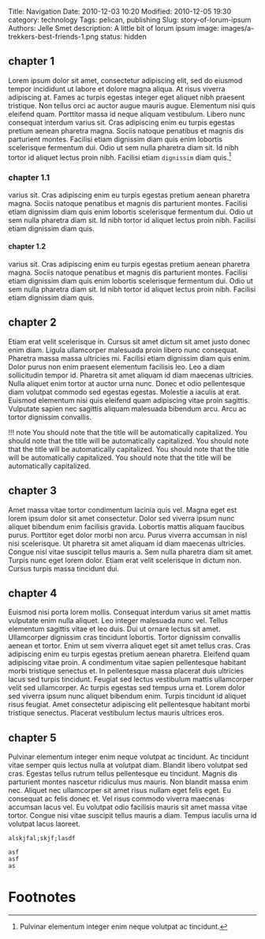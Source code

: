 Title: Navigation 
Date: 2010-12-03 10:20
Modified: 2010-12-05 19:30
category: technology
Tags: pelican, publishing
Slug: story-of-lorum-ipsum
Authors: Jelle Smet
description: A little bit of lorum ipsum
image: images/a-trekkers-best-friends-1.png 
status: hidden

## chapter 1
Lorem ipsum dolor sit amet, consectetur adipiscing elit, sed do eiusmod tempor
incididunt ut labore et dolore magna aliqua. At risus viverra adipiscing at.
Fames ac turpis egestas integer eget aliquet nibh praesent tristique. Non
tellus orci ac auctor augue mauris augue. Elementum nisi quis eleifend quam.
Porttitor massa id neque aliquam vestibulum. Libero nunc consequat interdum
varius sit. Cras adipiscing enim eu turpis egestas pretium aenean pharetra
magna. Sociis natoque penatibus et magnis dis parturient montes. Facilisi
etiam dignissim diam quis enim lobortis scelerisque fermentum dui. Odio ut sem
nulla pharetra diam sit. Id nibh tortor id aliquet lectus proin nibh. Facilisi
etiam `dignissim` diam quis.[^1]

### chapter 1.1
varius sit. Cras adipiscing enim eu turpis egestas pretium aenean pharetra
magna. Sociis natoque penatibus et magnis dis parturient montes. Facilisi
etiam dignissim diam quis enim lobortis scelerisque fermentum dui. Odio ut sem
nulla pharetra diam sit. Id nibh tortor id aliquet lectus proin nibh. Facilisi
etiam dignissim diam quis.

#### chapter 1.2
varius sit. Cras adipiscing enim eu turpis egestas pretium aenean pharetra
magna. Sociis natoque penatibus et magnis dis parturient montes. Facilisi
etiam dignissim diam quis enim lobortis scelerisque fermentum dui. Odio ut sem
nulla pharetra diam sit. Id nibh tortor id aliquet lectus proin nibh. Facilisi
etiam dignissim diam quis.

## chapter 2
Etiam erat velit scelerisque in. Cursus sit amet dictum sit amet justo donec
enim diam. Ligula ullamcorper malesuada proin libero nunc consequat. Pharetra
massa massa ultricies mi. Facilisi etiam dignissim diam quis enim. Dolor purus
non enim praesent elementum facilisis leo. Leo a diam sollicitudin tempor id.
Pharetra sit amet aliquam id diam maecenas ultricies. Nulla aliquet enim
tortor at auctor urna nunc. Donec et odio pellentesque diam volutpat commodo
sed egestas egestas. Molestie a iaculis at erat. Euismod elementum nisi quis
eleifend quam adipiscing vitae proin sagittis. Vulputate sapien nec sagittis
aliquam malesuada bibendum arcu. Arcu ac tortor dignissim convallis.

!!! note
    You should note that the title will be automatically capitalized.
    You should note that the title will be automatically capitalized.
    You should note that the title will be automatically capitalized.
    You should note that the title will be automatically capitalized.
    You should note that the title will be automatically capitalized.

## chapter 3
Amet massa vitae tortor condimentum lacinia quis vel. Magna eget est lorem
ipsum dolor sit amet consectetur. Dolor sed viverra ipsum nunc aliquet
bibendum enim facilisis gravida. Lobortis mattis aliquam faucibus purus.
Porttitor eget dolor morbi non arcu. Purus viverra accumsan in nisl nisi
scelerisque. Ut pharetra sit amet aliquam id diam maecenas ultricies. Congue
nisi vitae suscipit tellus mauris a. Sem nulla pharetra diam sit amet. Turpis
nunc eget lorem dolor. Etiam erat velit scelerisque in dictum non. Cursus
turpis massa tincidunt dui.

## chapter 4
Euismod nisi porta lorem mollis. Consequat interdum varius sit amet mattis
vulputate enim nulla aliquet. Leo integer malesuada nunc vel. Tellus elementum
sagittis vitae et leo duis. Dui ut ornare lectus sit amet. Ullamcorper
dignissim cras tincidunt lobortis. Tortor dignissim convallis aenean et
tortor. Enim ut sem viverra aliquet eget sit amet tellus cras. Cras adipiscing
enim eu turpis egestas pretium aenean pharetra. Eleifend quam adipiscing vitae
proin. A condimentum vitae sapien pellentesque habitant morbi tristique
senectus et. In pellentesque massa placerat duis ultricies lacus sed turpis
tincidunt. Feugiat sed lectus vestibulum mattis ullamcorper velit sed
ullamcorper. Ac turpis egestas sed tempus urna et. Lorem dolor sed viverra
ipsum nunc aliquet bibendum enim. Turpis tincidunt id aliquet risus feugiat.
Amet consectetur adipiscing elit pellentesque habitant morbi tristique
senectus. Placerat vestibulum lectus mauris ultrices eros.

## chapter 5
Pulvinar elementum integer enim neque volutpat ac tincidunt. Ac tincidunt
vitae semper quis lectus nulla at volutpat diam. Blandit libero volutpat sed
cras. Egestas tellus rutrum tellus pellentesque eu tincidunt. Magnis dis
parturient montes nascetur ridiculus mus mauris. Non blandit massa enim nec.
Aliquet nec ullamcorper sit amet risus nullam eget felis eget. Eu consequat ac
felis donec et. Vel risus commodo viverra maecenas accumsan lacus vel. Eu
volutpat odio facilisis mauris sit amet massa vitae tortor. Congue nisi vitae
suscipit tellus mauris a diam. Tempus iaculis urna id volutpat lacus laoreet.

```
alskjfal;skjf;lasdf

asf
asf
as
```

# Footnotes

[^1]: Pulvinar elementum integer enim neque volutpat ac tincidunt.
